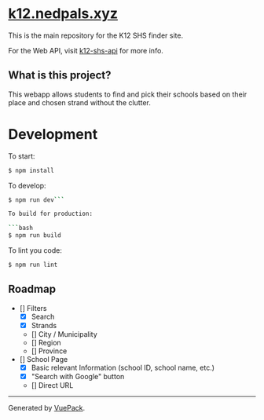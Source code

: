 # [k12.nedpals.xyz](https://k12.nedpals.xyz)
This is the main repository for the K12 SHS finder site.

For the Web API, visit [k12-shs-api](https://github.com/nedpals/k12-shs-api) for more info.

## What is this project?
This webapp allows students to find and pick their schools based on their place and chosen strand without the clutter.

# Development 
To start:

```bash
$ npm install
```

To develop:

```bash
$ npm run dev```

To build for production:

```bash
$ npm run build
```

To lint you code:

```bash
$ npm run lint
```
## Roadmap
- [] Filters
  - [x] Search
  - [x] Strands
  - [] City / Municipality
  - [] Region
  - [] Province
- [] School Page
  - [x] Basic relevant Information (school ID, school name, etc.)
  - [x] "Search with Google" button
  - [] Direct URL
---

Generated by [VuePack](https://github.com/egoist/vuepack).
